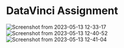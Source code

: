 # DataVinci Assignment
 
![Screenshot from 2023-05-13 12-33-17](https://github.com/bharathi729/DataVinci-Assignment/assets/105111939/6b34c8d2-cd28-4642-8686-f16ca6c489be)
![Screenshot from 2023-05-13 12-40-52](https://github.com/bharathi729/DataVinci-Assignment/assets/105111939/cc96873c-77f8-4c32-b2e9-c4c9754eea5b)
![Screenshot from 2023-05-13 12-41-04](https://github.com/bharathi729/DataVinci-Assignment/assets/105111939/ba92aaab-39b4-47a2-ba9c-233728750126)

